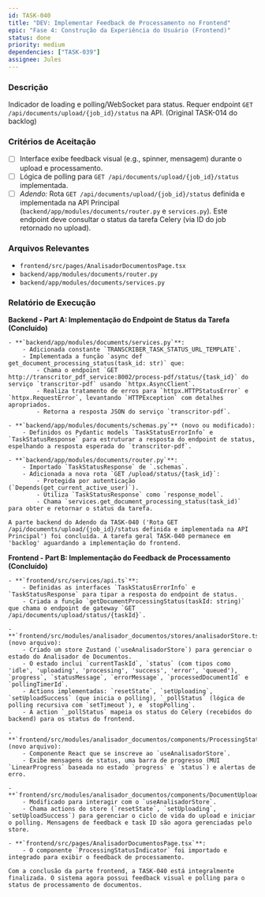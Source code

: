 ```yaml
---
id: TASK-040
title: "DEV: Implementar Feedback de Processamento no Frontend"
epic: "Fase 4: Construção da Experiência do Usuário (Frontend)"
status: done
priority: medium
dependencies: ["TASK-039"]
assignee: Jules
---
```


### Descrição

Indicador de loading e polling/WebSocket para status. Requer endpoint `GET /api/documents/upload/{job_id}/status` na API. (Original TASK-014 do backlog)

### Critérios de Aceitação

- [ ] Interface exibe feedback visual (e.g., spinner, mensagem) durante o upload e processamento.
- [ ] Lógica de polling para `GET /api/documents/upload/{job_id}/status` implementada.
- [ ] *Adendo:* Rota `GET /api/documents/upload/{job_id}/status` definida e implementada na API Principal (`backend/app/modules/documents/router.py` e `services.py`). Este endpoint deve consultar o status da tarefa Celery (via ID do job retornado no upload).

### Arquivos Relevantes

* `frontend/src/pages/AnalisadorDocumentosPage.tsx`
* `backend/app/modules/documents/router.py`
* `backend/app/modules/documents/services.py`

### Relatório de Execução

**Backend - Part A: Implementação do Endpoint de Status da Tarefa (Concluído)**

    - **`backend/app/modules/documents/services.py`**:
        - Adicionada constante `TRANSCRIBER_TASK_STATUS_URL_TEMPLATE`.
        - Implementada a função `async def get_document_processing_status(task_id: str)` que:
            - Chama o endpoint `GET http://transcritor_pdf_service:8002/process-pdf/status/{task_id}` do serviço `transcritor-pdf` usando `httpx.AsyncClient`.
            - Realiza tratamento de erros para `httpx.HTTPStatusError` e `httpx.RequestError`, levantando `HTTPException` com detalhes apropriados.
            - Retorna a resposta JSON do serviço `transcritor-pdf`.

    - **`backend/app/modules/documents/schemas.py`** (novo ou modificado):
        - Definidos os Pydantic models `TaskStatusErrorInfo` e `TaskStatusResponse` para estruturar a resposta do endpoint de status, espelhando a resposta esperada do `transcritor-pdf`.

    - **`backend/app/modules/documents/router.py`**:
        - Importado `TaskStatusResponse` de `.schemas`.
        - Adicionada a nova rota `GET /upload/status/{task_id}`:
            - Protegida por autenticação (`Depends(get_current_active_user)`).
            - Utiliza `TaskStatusResponse` como `response_model`.
            - Chama `services.get_document_processing_status(task_id)` para obter e retornar o status da tarefa.

    A parte backend do Adendo da TASK-040 ('Rota GET /api/documents/upload/{job_id}/status definida e implementada na API Principal') foi concluída. A tarefa geral TASK-040 permanece em 'backlog' aguardando a implementação do frontend.

**Frontend - Part B: Implementação do Feedback de Processamento (Concluído)**

    - **`frontend/src/services/api.ts`**:
        - Definidas as interfaces `TaskStatusErrorInfo` e `TaskStatusResponse` para tipar a resposta do endpoint de status.
        - Criada a função `getDocumentProcessingStatus(taskId: string)` que chama o endpoint de gateway `GET /api/documents/upload/status/{taskId}`.

    - **`frontend/src/modules/analisador_documentos/stores/analisadorStore.ts`** (novo arquivo):
        - Criado um store Zustand (`useAnalisadorStore`) para gerenciar o estado do Analisador de Documentos.
        - O estado inclui `currentTaskId`, `status` (com tipos como 'idle', 'uploading', 'processing', 'success', 'error', 'queued'), `progress`, `statusMessage`, `errorMessage`, `processedDocumentId` e `pollingTimerId`.
        - Actions implementadas: `resetState`, `setUploading`, `setUploadSuccess` (que inicia o polling), `_pollStatus` (lógica de polling recursiva com `setTimeout`), e `stopPolling`.
        - A action `_pollStatus` mapeia os status do Celery (recebidos do backend) para os status do frontend.

    - **`frontend/src/modules/analisador_documentos/components/ProcessingStatusIndicator.tsx`** (novo arquivo):
        - Componente React que se inscreve ao `useAnalisadorStore`.
        - Exibe mensagens de status, uma barra de progresso (MUI `LinearProgress` baseada no estado `progress` e `status`) e alertas de erro.

    - **`frontend/src/modules/analisador_documentos/components/DocumentUploadForm.tsx`**:
        - Modificado para interagir com o `useAnalisadorStore`.
        - Chama actions do store (`resetState`, `setUploading`, `setUploadSuccess`) para gerenciar o ciclo de vida do upload e iniciar o polling. Mensagens de feedback e task ID são agora gerenciadas pelo store.

    - **`frontend/src/pages/AnalisadorDocumentosPage.tsx`**:
        - O componente `ProcessingStatusIndicator` foi importado e integrado para exibir o feedback de processamento.

    Com a conclusão da parte frontend, a TASK-040 está integralmente finalizada. O sistema agora possui feedback visual e polling para o status de processamento de documentos.
